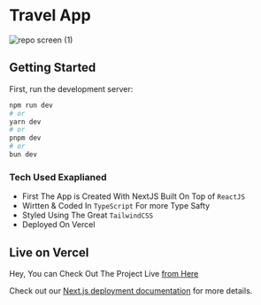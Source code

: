 # Travel App

![repo screen (1)](https://github.com/mahmoud-bebars/travel-app/assets/66588352/966ac1ba-af9c-42d6-864c-bb3dc0170b6d)

## Getting Started

First, run the development server:

```bash
npm run dev
# or
yarn dev
# or
pnpm dev
# or
bun dev
```

### Tech Used Exaplianed

* First The App is Created With NextJS Built On Top of `ReactJS`
* Wirtten & Coded In `TypeScript` For more Type Safty
* Styled Using The Great `TailwindCSS` 
* Deployed On Vercel



## Live on Vercel

Hey, You can Check Out The Project Live [from Here](https://camp-travel-app.vercel.app)


Check out our [Next.js deployment documentation](https://nextjs.org/docs/deployment) for more details.
